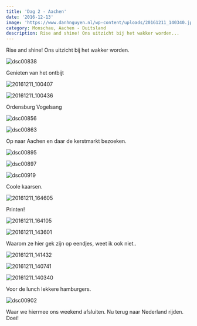 ```yaml
---
title: 'Dag 2 - Aachen'
date: '2016-12-13'
image: 'https://www.danhnguyen.nl/wp-content/uploads/20161211_140340.jpg'
category: Monschau, Aachen - Duitsland
description: Rise and shine! Ons uitzicht bij het wakker worden...
---
```


Rise and shine! Ons uitzicht bij het wakker worden.

![dsc00838](https://www.danhnguyen.nl/wp-content/uploads/DSC00838-1024x576.jpg)

Genieten van het ontbijt

![20161211_100407](https://www.danhnguyen.nl/wp-content/uploads/20161211_100407-1024x576.jpg)

![20161211_100436](https://www.danhnguyen.nl/wp-content/uploads/20161211_100436-1024x576.jpg)

Ordensburg Vogelsang

![dsc00856](https://www.danhnguyen.nl/wp-content/uploads/DSC00856-1024x576.jpg)

![dsc00863](https://www.danhnguyen.nl/wp-content/uploads/DSC00863-1024x576.jpg)

Op naar Aachen en daar de kerstmarkt bezoeken.

![dsc00895](https://www.danhnguyen.nl/wp-content/uploads/DSC00895-1024x576.jpg)

![dsc00897](https://www.danhnguyen.nl/wp-content/uploads/DSC00897-1024x576.jpg)

![dsc00919](https://www.danhnguyen.nl/wp-content/uploads/DSC00919-1024x576.jpg)

Coole kaarsen.

![20161211_164605](https://www.danhnguyen.nl/wp-content/uploads/20161211_164605-1024x576.jpg)

Printen!

![20161211_164105](https://www.danhnguyen.nl/wp-content/uploads/20161211_164105-1024x576.jpg)

![20161211_143601](https://www.danhnguyen.nl/wp-content/uploads/20161211_143601-1024x576.jpg)

Waarom ze hier gek zijn op eendjes, weet ik ook niet..

![20161211_141432](https://www.danhnguyen.nl/wp-content/uploads/20161211_141432-1024x576.jpg)

![20161211_140741](https://www.danhnguyen.nl/wp-content/uploads/20161211_140741-1024x576.jpg)

![20161211_140340](https://www.danhnguyen.nl/wp-content/uploads/20161211_140340-1024x576.jpg)

Voor de lunch lekkere hamburgers.

![dsc00902](https://www.danhnguyen.nl/wp-content/uploads/DSC00902-1024x576.jpg)

Waar we hiermee ons weekend afsluiten. Nu terug naar Nederland rijden. Doei!
